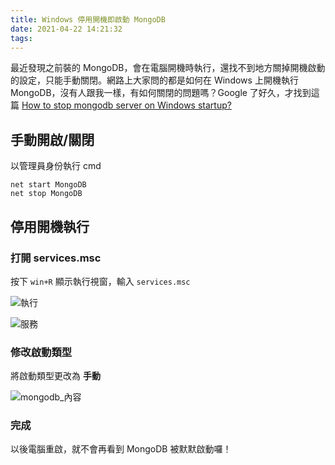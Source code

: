 ```yaml
---
title: Windows 停用開機即啟動 MongoDB
date: 2021-04-22 14:21:32
tags:
---
```


最近發現之前裝的 MongoDB，會在電腦開機時執行，還找不到地方關掉開機啟動的設定，只能手動關閉。網路上大家問的都是如何在 Windows 上開機執行 MongoDB，沒有人跟我一樣，有如何關閉的問題嗎？Google 了好久，才找到這篇 [How to stop mongodb server on Windows startup?](https://stackoverflow.com/questions/45011195/how-to-stop-mongodb-server-on-windows-startup)
<!-- more -->
## 手動開啟/關閉

以管理員身份執行 cmd
```shell
net start MongoDB
net stop MongoDB
```

## 停用開機執行

### 打開 services.msc

按下 `win+R` 顯示執行視窗，輸入 `services.msc`

![執行](services_msc.png)

![服務](服務.png)

### 修改啟動類型

將啟動類型更改為 **手動**

![mongodb_內容](mongodb_內容.png)

### 完成
以後電腦重啟，就不會再看到 MongoDB 被默默啟動囉！
